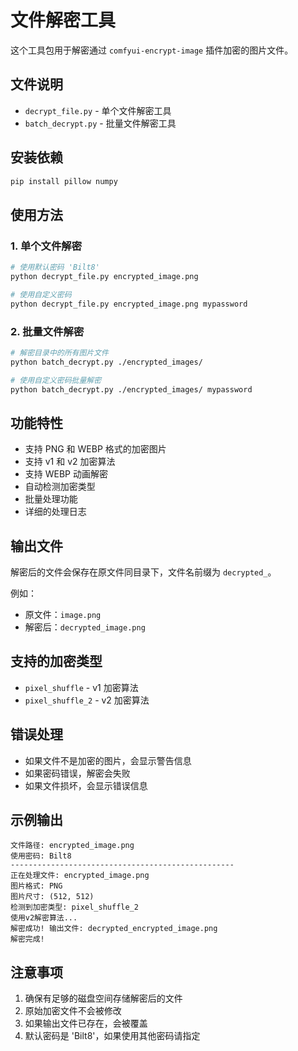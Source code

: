 # 文件解密工具

这个工具包用于解密通过 `comfyui-encrypt-image` 插件加密的图片文件。

## 文件说明

- `decrypt_file.py` - 单个文件解密工具
- `batch_decrypt.py` - 批量文件解密工具

## 安装依赖

```bash
pip install pillow numpy
```

## 使用方法

### 1. 单个文件解密

```bash
# 使用默认密码 'Bilt8'
python decrypt_file.py encrypted_image.png

# 使用自定义密码
python decrypt_file.py encrypted_image.png mypassword
```

### 2. 批量文件解密

```bash
# 解密目录中的所有图片文件
python batch_decrypt.py ./encrypted_images/

# 使用自定义密码批量解密
python batch_decrypt.py ./encrypted_images/ mypassword
```

## 功能特性

- 支持 PNG 和 WEBP 格式的加密图片
- 支持 v1 和 v2 加密算法
- 支持 WEBP 动画解密
- 自动检测加密类型
- 批量处理功能
- 详细的处理日志

## 输出文件

解密后的文件会保存在原文件同目录下，文件名前缀为 `decrypted_`。

例如：
- 原文件：`image.png`
- 解密后：`decrypted_image.png`

## 支持的加密类型

- `pixel_shuffle` - v1 加密算法
- `pixel_shuffle_2` - v2 加密算法

## 错误处理

- 如果文件不是加密的图片，会显示警告信息
- 如果密码错误，解密会失败
- 如果文件损坏，会显示错误信息

## 示例输出

```
文件路径: encrypted_image.png
使用密码: Bilt8
--------------------------------------------------
正在处理文件: encrypted_image.png
图片格式: PNG
图片尺寸: (512, 512)
检测到加密类型: pixel_shuffle_2
使用v2解密算法...
解密成功! 输出文件: decrypted_encrypted_image.png
解密完成!
```

## 注意事项

1. 确保有足够的磁盘空间存储解密后的文件
2. 原始加密文件不会被修改
3. 如果输出文件已存在，会被覆盖
4. 默认密码是 'Bilt8'，如果使用其他密码请指定 